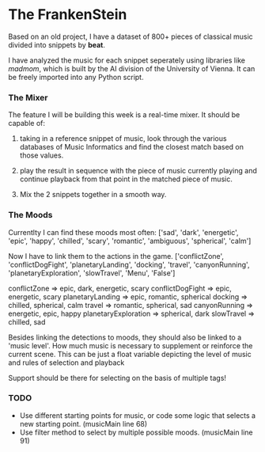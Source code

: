 # The FrankenStein

Based on an old project, I have a dataset of 800+ pieces of classical music 
divided into snippets by **beat**.

I have analyzed the music for each snippet seperately using libraries like
*madmom*, which is built by the AI division of the University of Vienna.
It can be freely imported into any Python script.

### The Mixer

The feature I will be building this week is a real-time mixer. It should be 
capable of:

1. taking in a reference snippet of music, look through the various
databases of Music Informatics and find the closest match based on those
values.

2. play the result in sequence with the piece of music currently playing
and continue playback from that point in the matched piece of music.

3. Mix the 2 snippets together in a smooth way.

### The Moods

Currentlty I can find these moods most often: 
['sad', 'dark', 'energetic', 'epic', 'happy', 'chilled', 'scary', 'romantic', 'ambiguous', 'spherical', 'calm']

Now I have to link them to the actions in the game.
['conflictZone', 'conflictDogFight', 'planetaryLanding', 'docking', 'travel', 'canyonRunning', 'planetaryExploration', 'slowTravel', 'Menu', 'False']

conflictZone => epic, dark, energetic, scary
conflictDogFight => epic, energetic, scary
planetaryLanding => epic, romantic, spherical
docking => chilled, spherical, calm
travel => romantic, spherical, sad
canyonRunning => energetic, epic, happy
planetaryExploration => spherical, dark
slowTravel => chilled, sad

Besides linking the detections to moods, they should also be linked to a 'music 
level'. How much music is necessary to supplement or reinforce the current scene.
This can be just a float variable depicting the level of music and rules of 
selection and playback

Support should be there for selecting on the basis of multiple tags!

### TODO

- Use different starting points for music, or code some logic that selects a new starting point. (musicMain line 68)
- Use filter method to select by multiple possible moods. (musicMain line 91)